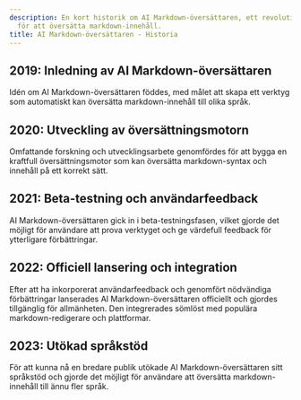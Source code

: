 ```yaml
---
description: En kort historik om AI Markdown-översättaren, ett revolutionerande verktyg
  för att översätta markdown-innehåll.
title: AI Markdown-översättaren - Historia
---
```


## 2019: Inledning av AI Markdown-översättaren
Idén om AI Markdown-översättaren föddes, med målet att skapa ett verktyg som automatiskt kan översätta markdown-innehåll till olika språk.

## 2020: Utveckling av översättningsmotorn
Omfattande forskning och utvecklingsarbete genomfördes för att bygga en kraftfull översättningsmotor som kan översätta markdown-syntax och innehåll på ett korrekt sätt.

## 2021: Beta-testning och användarfeedback
AI Markdown-översättaren gick in i beta-testningsfasen, vilket gjorde det möjligt för användare att prova verktyget och ge värdefull feedback för ytterligare förbättringar.

## 2022: Officiell lansering och integration
Efter att ha inkorporerat användarfeedback och genomfört nödvändiga förbättringar lanserades AI Markdown-översättaren officiellt och gjordes tillgänglig för allmänheten. Den integrerades sömlöst med populära markdown-redigerare och plattformar.

## 2023: Utökad språkstöd
För att kunna nå en bredare publik utökade AI Markdown-översättaren sitt språkstöd och gjorde det möjligt för användare att översätta markdown-innehåll till ännu fler språk.

<!-- Ytterligare milstolpar kan läggas till här vid behov -->